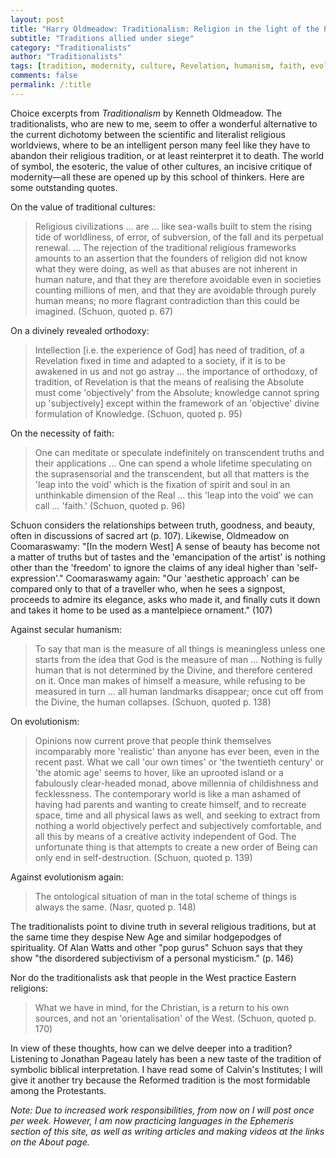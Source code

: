 ```yaml
---
layout: post
title: "Harry Oldmeadow: Traditionalism: Religion in the light of the Perennial Philosophy"
subtitle: "Traditions allied under siege"
category: "Traditionalists"
author: "Traditionalists"
tags: [tradition, modernity, culture, Revelation, humanism, faith, evolutionism, East, Jonathan Pageau, Calvin]
comments: false
permalink: /:title
---
```


Choice excerpts from *Traditionalism* by Kenneth Oldmeadow. The traditionalists, who are new to me, seem to offer a wonderful alternative to the current dichotomy between the scientific and literalist religious worldviews, where to be an intelligent person many feel like they have to abandon their religious tradition, or at least reinterpret it to death. The world of symbol, the esoteric, the value of other cultures, an incisive critique of modernity—all these are opened up by this school of thinkers. Here are some outstanding quotes.

On the value of traditional cultures:

> Religious civilizations ... are ... like sea-walls built to stem the rising tide of worldliness, of error, of subversion, of the fall and its perpetual renewal. ... The rejection of the traditional religious frameworks amounts to an assertion that the founders of religion did not know what they were doing, as well as that abuses are not inherent in human nature, and that they are therefore avoidable even in societies counting millions of men, and that they are avoidable through purely human means; no more flagrant contradiction than this could be imagined. (Schuon, quoted p. 67)

On a divinely revealed orthodoxy:

> Intellection [i.e. the experience of God] has need of tradition, of a Revelation fixed in time and adapted to a society, if it is to be awakened in us and not go astray ... the importance of orthodoxy, of tradition, of Revelation is that the means of realising the Absolute must come 'objectively' from the Absolute; knowledge cannot spring up 'subjectively] except within the framework of an 'objective' divine formulation of Knowledge. (Schuon, quoted p. 95)

On the necessity of faith:

> One can meditate or speculate indefinitely on transcendent truths and their applications ... One can spend a whole lifetime speculating on the suprasensorial and the transcendent, but all that matters is the 'leap into the void' which is the fixation of spirit and soul in an unthinkable dimension of the Real ... this 'leap into the void' we can call ... 'faith.' (Schuon, quoted p. 96)

Schuon considers the relationships between truth, goodness, and beauty, often in discussions of sacred art (p. 107). Likewise, Oldmeadow on Coomaraswamy: "[In the modern West] A sense of beauty has become not a matter of truths but of tastes and the 'emancipation of the artist' is nothing other than the 'freedom' to ignore the claims of any ideal higher than 'self-expression'." Coomaraswamy again: "Our 'aesthetic approach' can be compared only to that of a traveller who, when he sees a signpost, proceeds to admire its elegance, asks who made it, and finally cuts it down and takes it home to be used as a mantelpiece ornament." (107)

Against secular humanism:

> To say that man is the measure of all things is meaningless unless one starts from the idea that God is the measure of man ... Nothing is fully human that is not determined by the Divine, and therefore centered on it. Once man makes of himself a measure, while refusing to be measured in turn ... all human landmarks disappear; once cut off from the Divine, the human collapses. (Schuon, quoted p. 138)

On evolutionism:

> Opinions now current prove that people think themselves incomparably more 'realistic' than anyone has ever been, even in the recent past. What we call 'our own times' or 'the twentieth century' or 'the atomic age' seems to hover, like an uprooted island or a fabulously clear-headed monad, above millennia of childishness and fecklessness. The contemporary world is like a man ashamed of having had parents and wanting to create himself, and to recreate space, time and all physical laws as well, and seeking to extract from nothing a world objectively perfect and subjectively comfortable, and all this by means of a creative activity independent of God. The unfortunate thing is that attempts to create a new order of Being can only end in self-destruction. (Schuon, quoted p. 139)

Against evolutionism again:

> The ontological situation of man in the total scheme of things is always the same. (Nasr, quoted p. 148)

The traditionalists point to divine truth in several religious traditions, but at the same time they despise New Age and similar hodgepodges of spirituality. Of Alan Watts and other "pop gurus" Schuon says that they show "the disordered subjectivism of a personal mysticism." (p. 146)

Nor do the traditionalists ask that people in the West practice Eastern religions:

> What we have in mind, for the Christian, is a return to his own sources, and not an 'orientalisation' of the West. (Schuon, quoted p. 170)

In view of these thoughts, how can we delve deeper into a tradition? Listening to Jonathan Pageau lately has been a new taste of the tradition of symbolic biblical interpretation. I have read some of Calvin's Institutes; I will give it another try because the Reformed tradition is the most formidable among the Protestants.

*Note: Due to increased work responsibilities, from now on I will post once per week. However, I am now practicing languages in the Ephemeris section of this site, as well as writing articles and making videos at the links on the About page.*